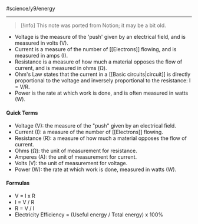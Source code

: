 #science/y9/energy 

---

> [!info] This note was ported from Notion; it may be a bit old. 

- Voltage is the measure of the 'push' given by an electrical field, and is measured in volts (V).
- Current is a measure of the number of [[Electrons]] flowing, and is measured in amps (I).
- Resistance is a measure of how much a material opposes the flow of current, and is measured in ohms (Ω).
- Ohm's Law states that the current in a [[Basic circuits|circuit]] is directly proportional to the voltage and inversely proportional to the resistance: I = V/R.
- Power is the rate at which work is done, and is often measured in watts (W).

#### Quick Terms
- Voltage (V): the measure of the "push" given by an electrical field.
- Current (I): a measure of the number of [[Electrons]] flowing.
- Resistance (R): a measure of how much a material opposes the flow of current.
- Ohms (Ω): the unit of measurement for resistance.
- Amperes (A): the unit of measurement for current.
- Volts (V): the unit of measurement for voltage.
- Power (W): the rate at which work is done, measured in watts (W).

#### Formulas
- V = I x R
- I = V / R
- R = V / I
- Electricity Efficiency = (Useful energy / Total energy) x 100%
